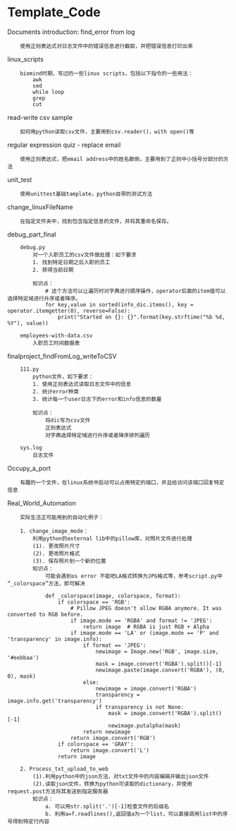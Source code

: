 # Template_Code
Documents introduction:
    find_error from log
        
        使用正则表达式对日志文件中的错误信息进行截取，并把错误信息打印出来
        

   linux_scripts
        
        biomind时期，写过的一些linux scripts，包括以下指令的一些用法：
            awk
            sed
            while loop
            grep
            cut
        

   read-write csv sample
        
        如何用python读取csv文件，主要用到csv.reader()，with open()等
        

   regular expression quiz - replace email
        
        使用正则表达式，把email address中的姓名颠倒，主要用到了正则中小括号分部分的方法
        

   unit_test
   
        使用unittest基础tamplate，python自带的测试方法
        
        
   change_linuxFileName
        
        在指定文件夹中，找到包含指定信息的文件，并将其重命名保存。


   debug_part_final
   
        debug.py
            对一个入职员工的csv文件做处理：如下要求
            1. 找到特定日期之后入职的员工
            2. 获得当前日期
            
            知识点：
                # 这个方法可以让遍历时对字典进行顺序操作，operator后面的item值可以选择特定域进行升序或者降序。
                for key,value in sorted(info_dic.items(), key = operator.itemgetter(0), reverse=False):
                    print("Started on {}: {}".format(key.strftime("%b %d, %Y"), value))
                
        employees-with-data.csv
            入职员工时间数据表
   
   
   finalproject_findFromLog_writeToCSV
        
        111.py
            python文件，如下要求：
            1. 使用正则表达式读取日志文件中的信息
            2. 统计error种类
            3. 统计每一个user日志下的error和info信息的数量
            
            知识点：
                将dic写为csv文件
                正则表达式
                对字典选择特定域进行升序或者降序排列遍历
        
        sys.log
            日志文件
            
            
   Occupy_a_port
        
        有趣的一个文件，在linux系统中启动可以占用特定的端口，并且给访问该端口回复特定信息
   
   
   Real_World_Automation
        
        实际生活正可能用到的自动化例子：
        
        1. change_image_mode：
            利用python的external lib中的pillow库，对照片文件进行处理
            (1). 更改照片尺寸
            (2). 更改照片格式
            (3). 保存照片到一个新的位置
            知识点：
                可能会遇到os error 不能吧LA格式转换为JPG格式等，参考script.py中 “_colorspace”方法，即可解决
                
                def _colorspace(image, colorspace, format):
                    if colorspace == 'RGB':
                        # Pillow JPEG doesn't allow RGBA anymore. It was converted to RGB before.
                        if image.mode == 'RGBA' and format != 'JPEG':
                            return image  # RGBA is just RGB + Alpha
                        if image.mode == 'LA' or (image.mode == 'P' and 'transparency' in image.info):
                            if format == 'JPEG':
                                newimage = Image.new('RGB', image.size, '#eebbaa')
                                mask = image.convert('RGBA').split()[-1]
                                newimage.paste(image.convert('RGBA'), (0, 0), mask)
                            else:
                                newimage = image.convert('RGBA')
                                transparency = image.info.get('transparency')
                                if transparency is not None:
                                    mask = image.convert('RGBA').split()[-1]
                                    newimage.putalpha(mask)
                            return newimage
                        return image.convert('RGB')
                    if colorspace == 'GRAY':
                        return image.convert('L')
                    return image
        
        2. Process_txt_upload_to_web
            (1).利用python中的json方法，对txt文件中的内容编辑并输出json文件
            (2).读取json文件，转换为python可读取的dictionary，并使用request.post方法将其发送到指定服务器
            知识点：
                a. 可以用str.split('.')[-1]检查文件的后缀名
                b. 利用a=f.readlines(),返回值a为一个list，可以直接调用list中的序号得到特定行内容
                
    
    
        
